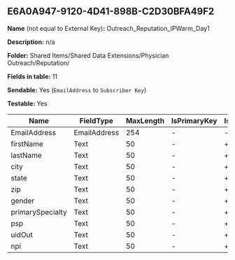 ## E6A0A947-9120-4D41-898B-C2D30BFA49F2

**Name** (not equal to External Key)**:** Outreach_Reputation_IPWarm_Day1

**Description:** n/a

**Folder:** Shared Items/Shared Data Extensions/Physician Outreach/Reputation/

**Fields in table:** 11

**Sendable:** Yes (`EmailAddress` to `Subscriber Key`)

**Testable:** Yes

| Name | FieldType | MaxLength | IsPrimaryKey | IsNullable | DefaultValue |
| --- | --- | --- | --- | --- | --- |
| EmailAddress | EmailAddress | 254 | - | - |  |
| firstName | Text | 50 | - | + |  |
| lastName | Text | 50 | - | + |  |
| city | Text | 50 | - | + |  |
| state | Text | 50 | - | + |  |
| zip | Text | 50 | - | + |  |
| gender | Text | 50 | - | + |  |
| primarySpecialty | Text | 50 | - | + |  |
| psp | Text | 50 | - | + |  |
| uidOut | Text | 50 | - | + |  |
| npi | Text | 50 | - | + |  |
